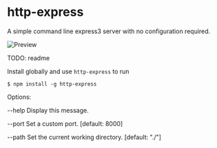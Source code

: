 http-express
============

A simple command line express3 server with no configuration required.

![Preview](http://i.imgur.com/k97EVAE.png)


TODO: readme


Install globally and use `http-express` to run

```
$ npm install -g http-express
```


Options:

  --help  Display this message.
  
  --port  Set a custom port. [default: 8000]

  --path  Set the current working directory. [default: "./"]